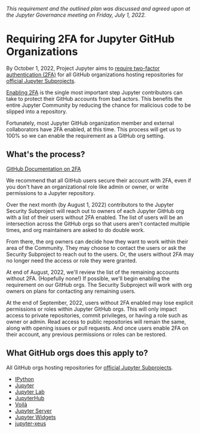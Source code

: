 *This requirement and the outlined plan was discussed and agreed upon at the Jupyter Governance meeting on Friday, July 1, 2022.*

# Requiring 2FA for Jupyter GitHub Organizations

By October 1, 2022, Project Jupyter aims to [require two-factor authentication (2FA)](https://docs.github.com/en/organizations/keeping-your-organization-secure/managing-two-factor-authentication-for-your-organization/requiring-two-factor-authentication-in-your-organization) for
all GitHub organizations hosting repositories for [official Jupyter Subprojects](https://jupyter.org/governance/list_of_subprojects.html#official-subprojects-with-ssc-representation).

[Enabling 2FA](https://github.blog/2021-08-16-securing-your-github-account-two-factor-authentication/) is the single most important step Jupyter contributors can take to protect their GitHub accounts from bad actors. This benefits the entire Jupyter Community by reducing the chance for malicious code to be slipped into a repository.

Fortunately, most Jupyter GitHub organization member and external collaborators have 2FA enabled, at this time. This process will get us to 100% so we can enable the requirement as a GitHub org setting.

## What's the process?

[GitHub Documentation on 2FA](https://docs.github.com/en/authentication/securing-your-account-with-two-factor-authentication-2fa)

We recommend that all GitHub users secure their account with 2FA, even if you don't have an organizational role like admin or owner, or write permissions to a Jupyter repository.

Over the next month (by August 1, 2022) contributors to the Jupyter Security Subproject will reach out to owners of each Jupyter GitHub org with a list of their users without 2FA enabled. The list of users will be an intersection across the GitHub orgs so that users aren't contacted multiple times, and org maintainers are asked to do double work.

From there, the org owners can decide how they want to work within their area of the Community. They may choose to contact the users or ask the Security Subproject to reach out to the users. Or, the users without 2FA may no longer need the access or role they were granted. 

At end of August, 2022, we'll review the list of the remaining accounts without 2FA. (Hopefully none!) If possible, we'll begin enabling the requirement on our GitHub orgs. The Security Subproject will work with org owners on plans for contacting any remaining users.

At the end of September, 2022, users without 2FA enabled may lose explicit permissions or roles within Jupyter GitHub orgs. This will only impact access to private repositories, commit privileges, or having a role such as owner or admin. Read access to public repositories will remain the same, along with opening issues or pull requests. And once users enable 2FA on their account, any previous permissions or roles can be restored.

## What GitHub orgs does this apply to?

All GitHub orgs hosting repositories for [official Jupyter Subprojects](https://jupyter.org/governance/list_of_subprojects.html#official-subprojects-with-ssc-representation).

- [IPython](https://github.com/ipython/)
- [Jupyter](https://github.com/jupyter/)
- [Jupyter Lab](https://github.com/jupyterlab/)
- [JupyterHub](https://github.com/jupyterhub/)
- [Voilà](https://github.com/voila-dashboards/)
- [Jupyter Server](https://github.com/jupyter-server/)
- [Jupyter Widgets](https://github.com/jupyter-widgets/)
- [jupyter-xeus](https://github.com/jupyter-xeus/)

